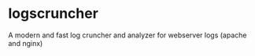 logscruncher
============

A modern and fast log cruncher and analyzer for webserver logs (apache and nginx)